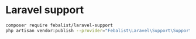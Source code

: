 # Laravel support

```bash
composer require febalist/laravel-support
php artisan vendor:publish --provider="Febalist\Laravel\Support\SupportServiceProvider"
```
